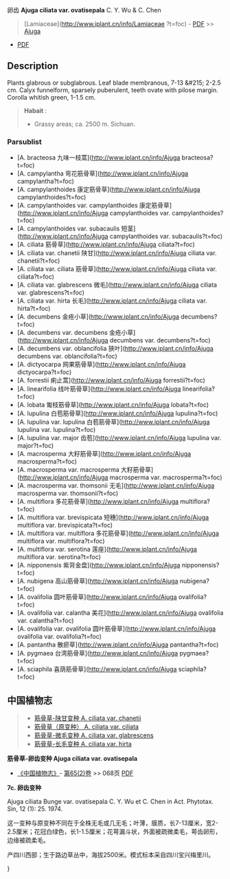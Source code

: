 卵齿 **Ajuga ciliata var. ovatisepala** C. Y. Wu & C. Chen

> [Lamiaceae](http://www.iplant.cn/info/Lamiaceae ?t=foc) - [PDF](http://iplant.cn/foc/pdf/Lamiaceae.pdf) >> [Ajuga](http://www.iplant.cn/info/Ajuga?t=foc)

 - [PDF](http://www.iplant.cn/foc/pdf/Ajuga.pdf)

## Description

Plants glabrous or subglabrous. Leaf blade membranous, 7-13 &amp;#215; 2-2.5 cm. Calyx funnelform, sparsely puberulent, teeth ovate with pilose margin. Corolla whitish green, 1-1.5 cm.

> **Habait** : 
>* Grassy areas; ca. 2500 m. Sichuan.

### Parsublist

* [A.  bracteosa  九味一枝蒿](http://www.iplant.cn/info/Ajuga bracteosa?t=foc)
* [A.  campylantha  弯花筋骨草](http://www.iplant.cn/info/Ajuga campylantha?t=foc)
* [A.  campylanthoides  康定筋骨草](http://www.iplant.cn/info/Ajuga campylanthoides?t=foc)
* [A.  campylanthoides var. campylanthoides  康定筋骨草](http://www.iplant.cn/info/Ajuga campylanthoides var. campylanthoides?t=foc)
* [A.  campylanthoides var. subacaulis  短茎](http://www.iplant.cn/info/Ajuga campylanthoides var. subacaulis?t=foc)
* [A.  ciliata  筋骨草](http://www.iplant.cn/info/Ajuga ciliata?t=foc)
* [A.  ciliata var. chanetii  陕甘](http://www.iplant.cn/info/Ajuga ciliata var. chanetii?t=foc)
* [A.  ciliata var. ciliata  筋骨草](http://www.iplant.cn/info/Ajuga ciliata var. ciliata?t=foc)
* [A.  ciliata var. glabrescens  微毛](http://www.iplant.cn/info/Ajuga ciliata var. glabrescens?t=foc)
* [A.  ciliata var. hirta  长毛](http://www.iplant.cn/info/Ajuga ciliata var. hirta?t=foc)
* [A.  decumbens  金疮小草](http://www.iplant.cn/info/Ajuga decumbens?t=foc)
* [A.  decumbens var. decumbens  金疮小草](http://www.iplant.cn/info/Ajuga decumbens var. decumbens?t=foc)
* [A.  decumbens var. oblancifolia  狭叶](http://www.iplant.cn/info/Ajuga decumbens var. oblancifolia?t=foc)
* [A.  dictyocarpa  网果筋骨草](http://www.iplant.cn/info/Ajuga dictyocarpa?t=foc)
* [A.  forrestii  痢止蒿](http://www.iplant.cn/info/Ajuga forrestii?t=foc)
* [A.  linearifolia  线叶筋骨草](http://www.iplant.cn/info/Ajuga linearifolia?t=foc)
* [A.  lobata  匍枝筋骨草](http://www.iplant.cn/info/Ajuga lobata?t=foc)
* [A.  lupulina  白苞筋骨草](http://www.iplant.cn/info/Ajuga lupulina?t=foc)
* [A.  lupulina var. lupulina  白苞筋骨草](http://www.iplant.cn/info/Ajuga lupulina var. lupulina?t=foc)
* [A.  lupulina var. major  齿苞](http://www.iplant.cn/info/Ajuga lupulina var. major?t=foc)
* [A.  macrosperma  大籽筋骨草](http://www.iplant.cn/info/Ajuga macrosperma?t=foc)
* [A.  macrosperma var. macrosperma  大籽筋骨草](http://www.iplant.cn/info/Ajuga macrosperma var. macrosperma?t=foc)
* [A.  macrosperma var. thomsonii  无毛](http://www.iplant.cn/info/Ajuga macrosperma var. thomsonii?t=foc)
* [A.  multiflora  多花筋骨草](http://www.iplant.cn/info/Ajuga multiflora?t=foc)
* [A.  multiflora var. brevispicata  短穗](http://www.iplant.cn/info/Ajuga multiflora var. brevispicata?t=foc)
* [A.  multiflora var. multiflora  多花筋骨草](http://www.iplant.cn/info/Ajuga multiflora var. multiflora?t=foc)
* [A.  multiflora var. serotina  莲座](http://www.iplant.cn/info/Ajuga multiflora var. serotina?t=foc)
* [A.  nipponensis  紫背金盘](http://www.iplant.cn/info/Ajuga nipponensis?t=foc)
* [A.  nubigena  高山筋骨草](http://www.iplant.cn/info/Ajuga nubigena?t=foc)
* [A.  ovalifolia  圆叶筋骨草](http://www.iplant.cn/info/Ajuga ovalifolia?t=foc)
* [A.  ovalifolia var. calantha  美花](http://www.iplant.cn/info/Ajuga ovalifolia var. calantha?t=foc)
* [A.  ovalifolia var. ovalifolia  圆叶筋骨草](http://www.iplant.cn/info/Ajuga ovalifolia var. ovalifolia?t=foc)
* [A.  pantantha  散瘀草](http://www.iplant.cn/info/Ajuga pantantha?t=foc)
* [A.  pygmaea  台湾筋骨草](http://www.iplant.cn/info/Ajuga pygmaea?t=foc)
* [A.  sciaphila  喜荫筋骨草](http://www.iplant.cn/info/Ajuga sciaphila?t=foc)

## 中国植物志

> * [筋骨草-陕甘变种  A.  ciliata var. chanetii](Ajuga-ciliata-var-chanetii-陕甘筋骨草.md)
> * [筋骨草（原变种）  A.  ciliata var. ciliata](Ajuga-ciliata-var-ciliata-筋骨草(原变种).md)
> * [筋骨草-微毛变种  A.  ciliata var. glabrescens](Ajuga-ciliata-var-glabrescens-微毛筋骨草.md)
> * [筋骨草-长毛变种  A.  ciliata var. hirta](Ajuga-ciliata-var-hirta-长毛筋骨草.md)

**筋骨草-卵齿变种 Ajuga ciliata var. ovatisepala**

* [《中国植物志》](http://www.iplant.cn/frps)- [第65(2)卷](http://www.iplant.cn/frps/vol/65(2)) >> 068页 [PDF](http://www.iplant.cn/frps/pdf/65(2)/068.pdf)

**7c. 卵齿变种**

Ajuga ciliata Bunge var. ovatisepala C. Y. Wu et C. Chen in Act. Phytotax. Sin, 12 (1): 25. 1974.

这一变种与原变种不同在于全株无毛或几无毛；叶薄，膜质，长7-13厘米，宽2-2.5厘米；花冠白绿色，长1-1.5厘米；花萼漏斗状，外面被疏微柔毛，萼齿卵形，边缘被疏柔毛。

产四川西部；生于路边草丛中，海拔2500米。模式标本采自四川宝兴梅里川。

}